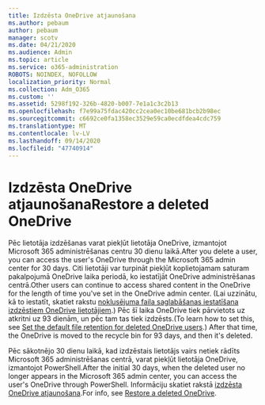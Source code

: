 ```yaml
---
title: Izdzēsta OneDrive atjaunošana
ms.author: pebaum
author: pebaum
manager: scotv
ms.date: 04/21/2020
ms.audience: Admin
ms.topic: article
ms.service: o365-administration
ROBOTS: NOINDEX, NOFOLLOW
localization_priority: Normal
ms.collection: Adm_O365
ms.custom: ''
ms.assetid: 5298f192-326b-4820-b007-7e1a1c3c2b13
ms.openlocfilehash: f7e99a75fdac420cc2cea0ec10be681bcb2b98ec
ms.sourcegitcommit: c6692ce0fa1358ec3529e59ca0ecdfdea4cdc759
ms.translationtype: MT
ms.contentlocale: lv-LV
ms.lasthandoff: 09/14/2020
ms.locfileid: "47740914"
---
```

# <a name="restore-a-deleted-onedrive"></a><span data-ttu-id="a09e0-102">Izdzēsta OneDrive atjaunošana</span><span class="sxs-lookup"><span data-stu-id="a09e0-102">Restore a deleted OneDrive</span></span>

<span data-ttu-id="a09e0-103">Pēc lietotāja izdzēšanas varat piekļūt lietotāja OneDrive, izmantojot Microsoft 365 administrēšanas centru 30 dienu laikā.</span><span class="sxs-lookup"><span data-stu-id="a09e0-103">After you delete a user, you can access the user's OneDrive through the Microsoft 365 admin center for 30 days.</span></span> <span data-ttu-id="a09e0-104">Citi lietotāji var turpināt piekļūt koplietojamam saturam pakalpojumā OneDrive laika periodā, ko iestatījāt OneDrive administrēšanas centrā.</span><span class="sxs-lookup"><span data-stu-id="a09e0-104">Other users can continue to access shared content in the OneDrive for the length of time you've set in the OneDrive admin center.</span></span> <span data-ttu-id="a09e0-105">(Lai uzzinātu, kā to iestatīt, skatiet rakstu [noklusējuma faila saglabāšanas iestatīšana izdzēstiem OneDrive lietotājiem](https://go.microsoft.com/fwlink/?linkid=874267).) Pēc šī laika OneDrive tiek pārvietots uz atkritni uz 93 dienām, un pēc tam tas tiek izdzēsts.</span><span class="sxs-lookup"><span data-stu-id="a09e0-105">(To learn how to set this, see [Set the default file retention for deleted OneDrive users](https://go.microsoft.com/fwlink/?linkid=874267).) After that time, the OneDrive is moved to the recycle bin for 93 days, and then it's deleted.</span></span>
  
<span data-ttu-id="a09e0-106">Pēc sākotnējo 30 dienu laikā, kad izdzēstais lietotājs vairs netiek rādīts Microsoft 365 administrēšanas centrā, varat piekļūt lietotāja OneDrive, izmantojot PowerShell.</span><span class="sxs-lookup"><span data-stu-id="a09e0-106">After the initial 30 days, when the deleted user no longer appears in the Microsoft 365 admin center, you can access the user's OneDrive through PowerShell.</span></span> <span data-ttu-id="a09e0-107">Informāciju skatiet rakstā [izdzēsta OneDrive atjaunošana](https://go.microsoft.com/fwlink/?linkid=874269).</span><span class="sxs-lookup"><span data-stu-id="a09e0-107">For info, see [Restore a deleted OneDrive](https://go.microsoft.com/fwlink/?linkid=874269).</span></span>
  

